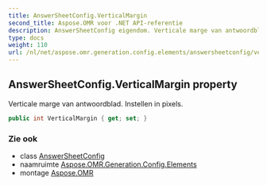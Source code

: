```yaml
---
title: AnswerSheetConfig.VerticalMargin
second_title: Aspose.OMR voor .NET API-referentie
description: AnswerSheetConfig eigendom. Verticale marge van antwoordblad. Instellen in pixels.
type: docs
weight: 110
url: /nl/net/aspose.omr.generation.config.elements/answersheetconfig/verticalmargin/
---
```

## AnswerSheetConfig.VerticalMargin property

Verticale marge van antwoordblad. Instellen in pixels.

```csharp
public int VerticalMargin { get; set; }
```

### Zie ook

* class [AnswerSheetConfig](../)
* naamruimte [Aspose.OMR.Generation.Config.Elements](../../answersheetconfig/)
* montage [Aspose.OMR](../../../)



